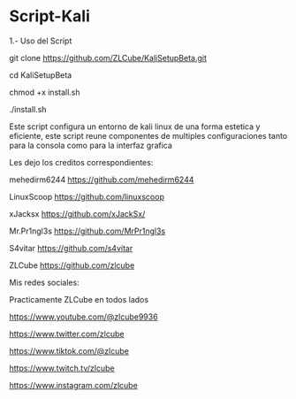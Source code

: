 # Script-Kali

1.- Uso del Script

git clone https://github.com/ZLCube/KaliSetupBeta.git

cd KaliSetupBeta

chmod +x install.sh

./install.sh

Este script configura un entorno de kali linux de una forma estetica y eficiente, este script reune componentes de multiples configuraciones tanto para la consola como para la interfaz grafica


Les dejo los creditos correspondientes: 

mehedirm6244 https://github.com/mehedirm6244

LinuxScoop https://github.com/linuxscoop

xJacksx https://github.com/xJackSx/

Mr.Pr1ngl3s https://github.com/MrPr1ngl3s

S4vitar https://github.com/s4vitar

ZLCube https://github.com/zlcube



Mis redes sociales:

Practicamente ZLCube en todos lados

https://www.youtube.com/@zlcube9936

https://www.twitter.com/zlcube

https://www.tiktok.com/@zlcube

https://www.twitch.tv/zlcube

https://www.instagram.com/zlcube


